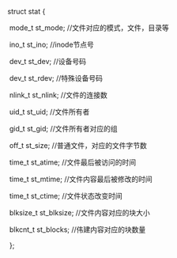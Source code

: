 struct stat {

​        mode_t     st_mode;       //文件对应的模式，文件，目录等

​        ino_t      st_ino;       //inode节点号

​        dev_t      st_dev;        //设备号码

​        dev_t      st_rdev;       //特殊设备号码

​        nlink_t    st_nlink;      //文件的连接数

​        uid_t      st_uid;        //文件所有者

​        gid_t      st_gid;        //文件所有者对应的组

​        off_t      st_size;       //普通文件，对应的文件字节数

​        time_t     st_atime;      //文件最后被访问的时间

​        time_t     st_mtime;      //文件内容最后被修改的时间

​        time_t     st_ctime;      //文件状态改变时间

​        blksize_t st_blksize;    //文件内容对应的块大小

​        blkcnt_t   st_blocks;     //伟建内容对应的块数量

​      };